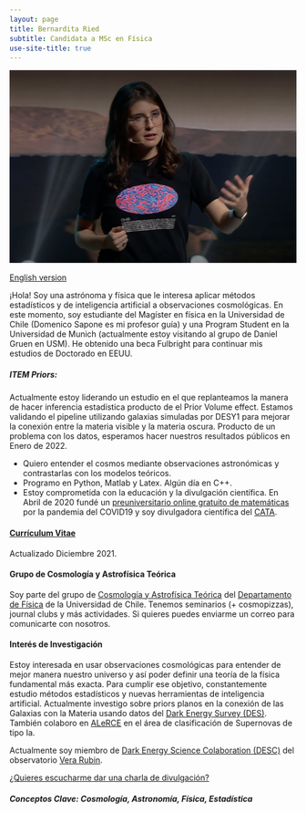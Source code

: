 ```yaml
---
layout: page
title: Bernardita Ried
subtitle: Candidata a MSc en Física
use-site-title: true
---
```

![](/img/4.png)

[English version](http://bernarditaried.com/english/)

¡Hola! Soy una astrónoma y física que le interesa aplicar métodos estadísticos y de inteligencia artificial a observaciones cosmológicas. En este momento, soy estudiante  del Magíster en física en la Universidad de Chile (Domenico Sapone es mi profesor guía) y una Program Student en la Universidad de Munich (actualmente estoy visitando al grupo de Daniel Gruen en USM). He obtenido una beca Fulbright para continuar mis estudios de Doctorado en EEUU.

##### ITEM Priors:
Actualmente estoy liderando un estudio en el que replanteamos la manera de hacer inferencia estadística producto de el Prior Volume effect. Estamos validando el pipeline utilizando galaxias simuladas por DESY1 para mejorar la conexión entre la materia visible y la materia oscura. Producto de un problema con los datos, esperamos hacer nuestros resultados públicos en Enero de 2022.

- Quiero entender el cosmos mediante observaciones astronómicas y contrastarlas con los modelos teóricos.
- Programo en Python, Matlab y Latex. Algún día en C++.
- Estoy comprometida con la educación y la divulgación científica. En Abril de 2020 fundé un [preuniversitario online gratuito de matemáticas](https://www.preuencuarentena.com/) por la pandemia del COVID19 y soy divulgadora científica del [CATA](http://www.cata.cl/).

#### [Currículum Vitae](https://drive.google.com/file/d/16Vi_7CYLDIeZBbe1J_8b1qf05H_IGout/view?usp=sharing) 
Actualizado Diciembre 2021.

#### Grupo de Cosmología y Astrofísica Teórica
Soy parte del grupo de [Cosmología y Astrofísica Teórica](http://www.dfi.uchile.cl/grupos-investigacion/cosmologia-y-astrofisica-teorica/) del [Departamento de Física](http://www.dfi.uchile.cl/) de la Universidad de Chile. Tenemos seminarios (+ cosmopizzas), journal clubs y más actividades. Si quieres puedes enviarme un correo para comunicarte con nosotros.

#### Interés de Investigación
Estoy interesada en usar observaciones cosmológicas para entender de mejor manera nuestro universo y así poder definir una teoría de la física fundamental más exacta. Para cumplir ese objetivo, constantemente estudio métodos estadísticos y nuevas herramientas de inteligencia artificial.
Actualmente investigo sobre priors planos en la conexión de las Galaxias con la Materia usando datos del [Dark Energy Survey (DES)](https://www.darkenergysurvey.org/). 
También colaboro en [ALeRCE](http://alerce.science/) en el área de clasificación de Supernovas de tipo Ia.

Actualmente soy miembro de [Dark Energy Science Colaboration (DESC)](https://lsstdesc.org/) del observatorio [Vera Rubin](https://www.lsst.org/).

[¿Quieres escucharme dar una charla de divulgación?](https://www.tvn.cl/ntv/nochesnerd/ultimoscapitulos/noches-nerd-exoplanetas-y-marte-capitulo-1-4912556)

##### Conceptos Clave: Cosmología, Astronomía, Física, Estadística
